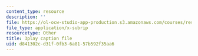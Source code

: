 ```yaml
---
content_type: resource
description: ''
file: https://ol-ocw-studio-app-production.s3.amazonaws.com/courses/res-6-012-introduction-to-probability-spring-2018/d841302cd31f0fb36a8157b592f35aa6_4QeL1ma_XJ0.srt
file_type: application/x-subrip
resourcetype: Other
title: 3play caption file
uid: d841302c-d31f-0fb3-6a81-57b592f35aa6
---
```


